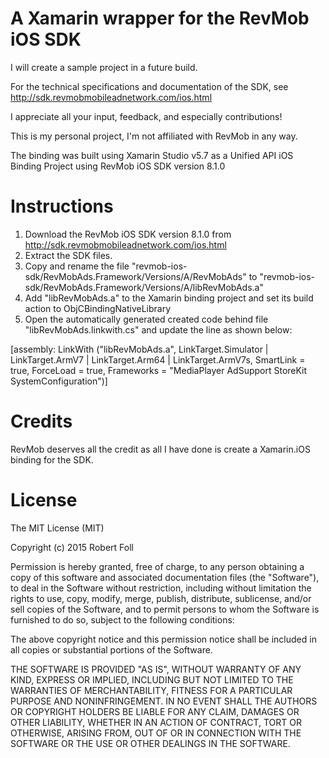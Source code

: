 
A Xamarin wrapper for the RevMob iOS SDK
=======

I will create a sample project in a future build.

For the technical specifications and documentation of the SDK, see http://sdk.revmobmobileadnetwork.com/ios.html

I appreciate all your input, feedback, and especially contributions!

This is my personal project, I'm not affiliated with RevMob in any way.

The binding was built using Xamarin Studio v5.7 as a Unified API iOS Binding Project using RevMob iOS SDK version 8.1.0

Instructions
=======

1. Download the RevMob iOS SDK version 8.1.0 from http://sdk.revmobmobileadnetwork.com/ios.html
2. Extract the SDK files.
3. Copy and rename the file "revmob-ios-sdk/RevMobAds.Framework/Versions/A/RevMobAds" to "revmob-ios-sdk/RevMobAds.Framework/Versions/A/libRevMobAds.a"
4. Add "libRevMobAds.a" to the Xamarin binding project and set its build action to ObjCBindingNativeLibrary
5. Open the automatically generated created code behind file "libRevMobAds.linkwith.cs" and update the line as shown below:

[assembly: LinkWith ("libRevMobAds.a", LinkTarget.Simulator | LinkTarget.ArmV7 | LinkTarget.Arm64 | LinkTarget.ArmV7s, SmartLink = true, ForceLoad = true, Frameworks = "MediaPlayer AdSupport StoreKit SystemConfiguration")]

Credits
=======
RevMob deserves all the credit as all I have done is create a Xamarin.iOS binding for the SDK.

License
=======
The MIT License (MIT)

Copyright (c) 2015 Robert Foll

Permission is hereby granted, free of charge, to any person obtaining a copy
of this software and associated documentation files (the "Software"), to deal
in the Software without restriction, including without limitation the rights
to use, copy, modify, merge, publish, distribute, sublicense, and/or sell
copies of the Software, and to permit persons to whom the Software is
furnished to do so, subject to the following conditions:

The above copyright notice and this permission notice shall be included in all
copies or substantial portions of the Software.

THE SOFTWARE IS PROVIDED "AS IS", WITHOUT WARRANTY OF ANY KIND, EXPRESS OR
IMPLIED, INCLUDING BUT NOT LIMITED TO THE WARRANTIES OF MERCHANTABILITY,
FITNESS FOR A PARTICULAR PURPOSE AND NONINFRINGEMENT. IN NO EVENT SHALL THE
AUTHORS OR COPYRIGHT HOLDERS BE LIABLE FOR ANY CLAIM, DAMAGES OR OTHER
LIABILITY, WHETHER IN AN ACTION OF CONTRACT, TORT OR OTHERWISE, ARISING FROM,
OUT OF OR IN CONNECTION WITH THE SOFTWARE OR THE USE OR OTHER DEALINGS IN THE
SOFTWARE.

